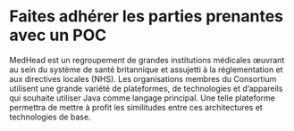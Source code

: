 # Faites adhérer les parties prenantes avec un POC
MedHead est un regroupement de grandes institutions médicales œuvrant au sein du système de santé britannique et assujetti à la réglementation et aux directives locales (NHS). Les organisations membres du Consortium utilisent une grande variété de plateformes, de technologies et d’appareils qui souhaite utiliser Java comme langage principal. Une telle plateforme permettra de mettre à profit les similitudes entre ces architectures et technologies de base.
